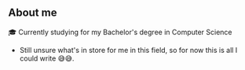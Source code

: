 ## About me

🎓 Currently studying for my Bachelor's degree in Computer Science

- Still unsure what's in store for me in this field, so for now this is all I could write 😅😅.
